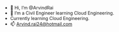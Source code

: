 - 👋 Hi, I’m @ArvindRai
- 👀 I’m a Civil Engineer learning Cloud Engineering. 
- Currently learning Cloud Engineering.
- 📫 Arvind.rai24@hotmail.com
<!---
ChristianDiVaio/ChristianDiVaio is a ✨ special ✨ repository because its `README.md` (this file) appears on your GitHub profile.
You can click the Preview link to take a look at your changes.
--->
